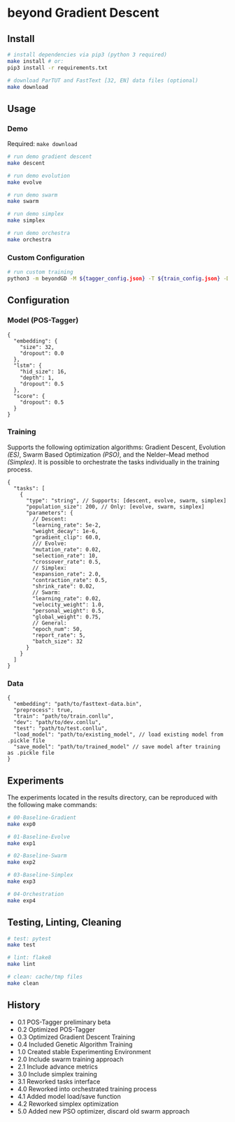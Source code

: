 # beyond Gradient Descent

## Install

```bash
# install dependencies via pip3 (python 3 required)
make install # or:
pip3 install -r requirements.txt

# download ParTUT and FastText [32, EN] data files (optional)
make download
```

## Usage

### Demo

Required: `make download`

```bash
# run demo gradient descent
make descent

# run demo evolution
make evolve

# run demo swarm
make swarm

# run demo simplex
make simplex

# run demo orchestra
make orchestra
```

### Custom Configuration

```bash
# run custom training
python3 -m beyondGD -M ${tagger_config.json} -T ${train_config.json} -D ${data_config.json}
```

## Configuration

### Model (POS-Tagger)

```jsonc
{
  "embedding": {
    "size": 32,
    "dropout": 0.0
  },
  "lstm": {
    "hid_size": 16,
    "depth": 1,
    "dropout": 0.5
  },
  "score": {
    "dropout": 0.5
  }
}
```

### Training

Supports the following optimization algorithms: Gradient Descent, Evolution _(ES)_, Swarm Based Optimization _(PSO)_, and the Nelder–Mead method _(Simplex)_.
It is possible to orchestrate the tasks individually in the training process.

```jsonc
{
  "tasks": [
    {
      "type": "string", // Supports: [descent, evolve, swarm, simplex]
      "population_size": 200, // Only: [evolve, swarm, simplex]
      "parameters": {
        // Descent:
        "learning_rate": 5e-2,
        "weight_decay": 1e-6,
        "gradient_clip": 60.0,
        /// Evolve:
        "mutation_rate": 0.02,
        "selection_rate": 10,
        "crossover_rate": 0.5,
        // Simplex:
        "expansion_rate": 2.0,
        "contraction_rate": 0.5,
        "shrink_rate": 0.02,
        // Swarm:
        "learning_rate": 0.02,
        "velocity_weight": 1.0,
        "personal_weight": 0.5,
        "global_weight": 0.75,
        // General:
        "epoch_num": 50,
        "report_rate": 5,
        "batch_size": 32
      }
    }
  ]
}
```

### Data

```jsonc
{
  "embedding": "path/to/fasttext-data.bin",
  "preprocess": true,
  "train": "path/to/train.conllu",
  "dev": "path/to/dev.conllu",
  "test": "path/to/test.conllu",
  "load_model": "path/to/existing_model", // load existing model from .pickle file
  "save_model": "path/to/trained_model" // save model after training as .pickle file
}
```

## Experiments

The experiments located in the results directory, can be reproduced with the following make commands:

```bash
# 00-Baseline-Gradient
make exp0

# 01-Baseline-Evolve
make exp1

# 02-Baseline-Swarm
make exp2

# 03-Baseline-Simplex
make exp3

# 04-Orchestration
make exp4
```

## Testing, Linting, Cleaning

```bash
# test: pytest
make test

# lint: flake8
make lint

# clean: cache/tmp files
make clean
```

## History

- 0.1 POS-Tagger preliminary beta
- 0.2 Optimized POS-Tagger
- 0.3 Optimized Gradient Descent Training
- 0.4 Included Genetic Algorithm Training
- 1.0 Created stable Experimenting Environment
- 2.0 Include swarm training approach
- 2.1 Include advance metrics
- 3.0 Include simplex training
- 3.1 Reworked tasks interface
- 4.0 Reworked into orchestrated training process
- 4.1 Added model load/save function
- 4.2 Reworked simplex optimization
- 5.0 Added new PSO optimizer, discard old swarm approach
